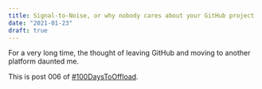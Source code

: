 ```yaml
---
title: Signal-to-Noise, or why nobody cares about your GitHub project
date: "2021-01-23"
draft: true
---
```


For a very long time, the thought of leaving GitHub and moving to another platform daunted me.

This is post 006 of [#100DaysToOffload](https://100daystooffload.com/).

